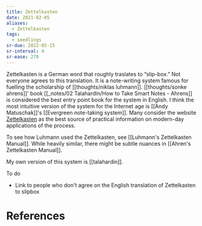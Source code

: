 ```yaml
---
title: Zettelkasten
date: 2021-02-05
aliases:
  - Zettelkasten
tags:
  - seedlings
sr-due: 2022-05-15
sr-interval: 4
sr-ease: 270
---
```

Zettelkasten is a German word that roughly traslates to “slip-box.” Not everyone agrees to this translation. It is a note-writing system famous for fuelling the scholarship of [[thoughts/niklas luhmann]]. [[thoughts/sonke ahrens]]' book [[_notes/02 Talahardin/How to Take Smart Notes - Ahrens]] is considered the best entry point book for the system in English. I think the most intuitive version of the system for the Internet age is [[Andy Matuschak]]'s [[Evergreen note-taking system]]. Many consider the website [Zettelkasten](https://zettelkasten.de/) as the best source of practical information on modern-day applications of the process.

To see how Luhmann used the Zettelkasten, see [[Luhmann's Zettelkasten Manual]]. While heavily similar, there might be subtle nuances in [[Ahren's Zettelkasten Manual]].

My own version of this system is [[talahardin]].

To do

- Link to people who don't agree on the English translation of Zettelkasten to slipbox

# References
